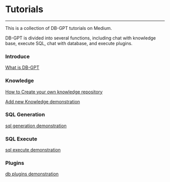 # Tutorials
-------------

This is a collection of DB-GPT tutorials on Medium.  

DB-GPT is divided into several functions, including chat with knowledge base, execute SQL, chat with database, and execute plugins.

### Introduce
[What is DB-GPT](https://www.youtube.com/watch?v=QszhVJerc0I)

### Knowledge

[How to Create your own knowledge repository](https://db-gpt.readthedocs.io/en/latest/modules/knowledge.html)

[Add new Knowledge demonstration](https://github.com/csunny/DB-GPT/blob/main/assets/new_knownledge_en.gif)

### SQL Generation
[sql generation demonstration](https://github.com/csunny/DB-GPT/blob/main/assets/demo_en.gif)

### SQL Execute
[sql execute demonstration](https://github.com/csunny/DB-GPT/blob/main/assets/auto_sql_en.gif)


### Plugins
[db plugins demonstration](https://github.com/csunny/DB-GPT/blob/main/assets/auto_plugin.gif)